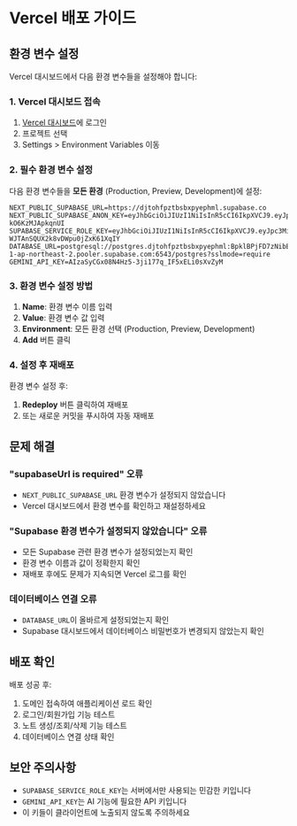 # Vercel 배포 가이드

## 환경 변수 설정

Vercel 대시보드에서 다음 환경 변수들을 설정해야 합니다:

### 1. Vercel 대시보드 접속
1. [Vercel 대시보드](https://vercel.com/dashboard)에 로그인
2. 프로젝트 선택
3. Settings > Environment Variables 이동

### 2. 필수 환경 변수 설정

다음 환경 변수들을 **모든 환경** (Production, Preview, Development)에 설정:

```
NEXT_PUBLIC_SUPABASE_URL=https://djtohfpztbsbxpyephml.supabase.co
NEXT_PUBLIC_SUPABASE_ANON_KEY=eyJhbGciOiJIUzI1NiIsInR5cCI6IkpXVCJ9.eyJpc3MiOiJzdXBhYmFzZSIsInJlZiI6ImRqdG9oZnB6dGJzYnhweWVwaG1sIiwicm9sZSI6ImFub24iLCJpYXQiOjE3NjA0MDkxMDIsImV4cCI6MjA3NTk4NTEwMn0.3Ydki15Z03gM7NDwc5o_ZWu0djLd-kO6KzMJApkqnUI
SUPABASE_SERVICE_ROLE_KEY=eyJhbGciOiJIUzI1NiIsInR5cCI6IkpXVCJ9.eyJpc3MiOiJzdXBhYmFzZSIsInJlZiI6ImRqdG9oZnB6dGJzYnhweWVwaG1sIiwicm9sZSI6InNlcnZpY2Vfcm9sZSIsImlhdCI6MTc2MDQwOTEwMiwiZXhwIjoyMDc1OTg1MTAyfQ.RdBY17KiPUIVKZ-WJTAnSQUX2k8vDWpu0jZxK61XqIY
DATABASE_URL=postgresql://postgres.djtohfpztbsbxpyephml:BpklBPjFD7zNibEF@aws-1-ap-northeast-2.pooler.supabase.com:6543/postgres?sslmode=require
GEMINI_API_KEY=AIzaSyCGx08N4Hz5-3ji177q_IF5xELi0sXvZyM
```

### 3. 환경 변수 설정 방법

1. **Name**: 환경 변수 이름 입력
2. **Value**: 환경 변수 값 입력
3. **Environment**: 모든 환경 선택 (Production, Preview, Development)
4. **Add** 버튼 클릭

### 4. 설정 후 재배포

환경 변수 설정 후:
1. **Redeploy** 버튼 클릭하여 재배포
2. 또는 새로운 커밋을 푸시하여 자동 재배포

## 문제 해결

### "supabaseUrl is required" 오류
- `NEXT_PUBLIC_SUPABASE_URL` 환경 변수가 설정되지 않았습니다
- Vercel 대시보드에서 환경 변수를 확인하고 재설정하세요

### "Supabase 환경 변수가 설정되지 않았습니다" 오류
- 모든 Supabase 관련 환경 변수가 설정되었는지 확인
- 환경 변수 이름과 값이 정확한지 확인
- 재배포 후에도 문제가 지속되면 Vercel 로그를 확인

### 데이터베이스 연결 오류
- `DATABASE_URL`이 올바르게 설정되었는지 확인
- Supabase 대시보드에서 데이터베이스 비밀번호가 변경되지 않았는지 확인

## 배포 확인

배포 성공 후:
1. 도메인 접속하여 애플리케이션 로드 확인
2. 로그인/회원가입 기능 테스트
3. 노트 생성/조회/삭제 기능 테스트
4. 데이터베이스 연결 상태 확인

## 보안 주의사항

- `SUPABASE_SERVICE_ROLE_KEY`는 서버에서만 사용되는 민감한 키입니다
- `GEMINI_API_KEY`는 AI 기능에 필요한 API 키입니다
- 이 키들이 클라이언트에 노출되지 않도록 주의하세요
